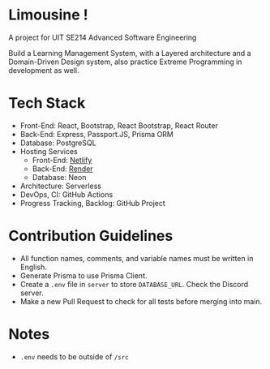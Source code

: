 # Limousine !

A project for UIT SE214 Advanced Software Engineering

Build a Learning Management System, with a Layered architecture and a Domain-Driven Design system, also practice Extreme Programming in development as well.

# Tech Stack

- Front-End: React, Bootstrap, React Bootstrap, React Router
- Back-End: Express, Passport.JS, Prisma ORM
- Database: PostgreSQL
- Hosting Services
  - Front-End: [Netlify](https://uit-limousine.netlify.app/)
  - Back-End: [Render](https://uit-limousine.onrender.com/)
  - Database: Neon
- Architecture: Serverless
- DevOps, CI: GitHub Actions
- Progress Tracking, Backlog: GitHub Project

# Contribution Guidelines

- All function names, comments, and variable names must be written in English.
- Generate Prisma to use Prisma Client.
- Create a `.env` file in `server` to store `DATABASE_URL`. Check the Discord server.
- Make a new Pull Request to check for all tests before merging into main.

# Notes

- `.env` needs to be outside of `/src`
